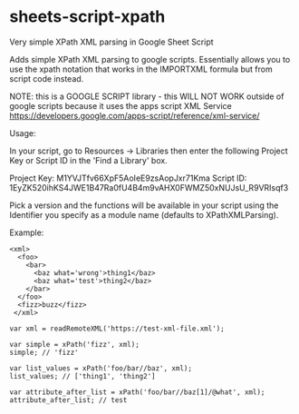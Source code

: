 # sheets-script-xpath
Very simple XPath XML parsing in Google Sheet Script


Adds simple XPath XML parsing to google scripts. Essentially allows
you to use the xpath notation that works in the IMPORTXML formula but from
script code instead.

NOTE: this is a GOOGLE SCRIPT library - this WILL NOT WORK outside of
google scripts because it uses the apps script XML Service
https://developers.google.com/apps-script/reference/xml-service/

Usage:

  In your script, go to Resources -> Libraries then enter the following
  Project Key or Script ID in the 'Find a Library' box.

  Project Key: M1YVJTfv66XpF5AoIeE9zsAopJxr71Kma
  Script ID: 1EyZK520ihKS4JWE1B47Ra0fU4B4m9vAHX0FWMZ50xNUJsU_R9VRIsqf3

  Pick a version and the functions will be available in your script using the
  Identifier you specify as a module name (defaults to XPathXMLParsing).


Example:

    <xml>
      <foo>
        <bar>
          <baz what='wrong'>thing1</baz>
          <baz what='test'>thing2</baz>
        </bar>
      </foo>
      <fizz>buzz</fizz>
     </xml>

    var xml = readRemoteXML('https://test-xml-file.xml');

    var simple = xPath('fizz', xml);
    simple; // 'fizz'

    var list_values = xPath('foo/bar//baz', xml);
    list_values; // ['thing1', 'thing2']

    var attribute_after_list = xPath('foo/bar//baz[1]/@what', xml);
    attribute_after_list; // test

